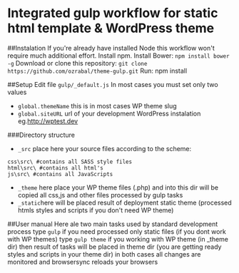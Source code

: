 # Integrated gulp workflow for static html template & WordPress theme

##Instalation
If you're already have installed Node this workflow won't require much additional effort.
Install npm.
Install Bower: `npm install bower -g`
Download or clone this repository: `git clone https://github.com/ozrabal/theme-gulp.git`
Run: npm install

##Setup
Edit file `gulp/_default.js`
In most cases you must set only two values
- `global.themeName` this is in most cases WP theme slug
- `global.siteURL` url of your development WordPress instalation eg.http://wptest.dev

###Directory structure
- `_src` place here your source files according to the scheme:
```
css\src\ #contains all SASS style files
html\src\ #contains all html's
js\src\ #contains all JavaScripts
```
- `_theme` here place your WP theme files (.php) and into this dir will be copied all css,js and other files processed by gulp tasks
- `_static`here will be placed result of deployment static theme (processed htmls styles and scripts if you don't need WP theme)

##User manual
Here ale two main tasks used by standard development process
type `gulp` if you need processed only static files (if you dont work with WP themes)
type `gulp theme` if you working with WP theme (in _theme dir) then result of tasks will be placed in theme dir (you are getting ready styles and scripts in your theme dir)
in both cases all changes are monitored and browsersync reloads your browsers
